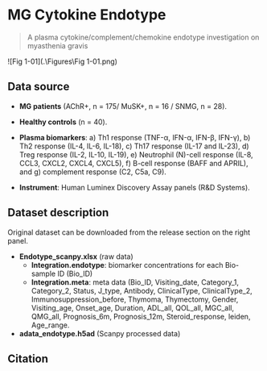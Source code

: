 # MG Cytokine Endotype
> A plasma cytokine/complement/chemokine endotype investigation on myasthenia gravis 

![Fig 1-01](.\Figures\Fig 1-01.png)

## Data source

- **MG patients** (AChR+, n = 175/ MuSK+, n = 16 / SNMG,  n = 28).
- **Healthy controls** (n = 40).

- **Plasma biomarkers**:  a) Th1 response (TNF-α, IFN-α, IFN-β, IFN-γ), b) Th2 response (IL-4, IL-6, IL-18), c) Th17 response (IL-17 and IL-23), d) Treg response (IL-2, IL-10, IL-19), e) Neutrophil (N)-cell response (IL-8, CCL3, CXCL2, CXCL4, CXCL5), f) B-cell response (BAFF and APRIL), and g) complement response (C2, C5a, C9).
- **Instrument**: Human Luminex Discovery Assay panels (R&D Systems).

## Dataset description 

Original dataset can be downloaded from the release section on the right panel.

- **Endotype_scanpy.xlsx** (raw data)
  - **Integration.endotype**:  biomarker concentrations for each Bio-sample ID (Bio_ID)
  - **Integration.meta**: meta data (Bio_ID, Visiting_date, Category_1, Category_2, Status, J_type, Antibody, ClinicalType, 	ClinicalType_2, Immunosuppression_before, Thymoma, Thymectomy, Gender, Visiting_age, Onset_age, Duration, ADL_all, QOL_all, MGC_all, QMG_all, Prognosis_6m, Prognosis_12m, Steroid_response, leiden, Age_range.
- **adata_endotype.h5ad** (Scanpy processed data)

## Citation







